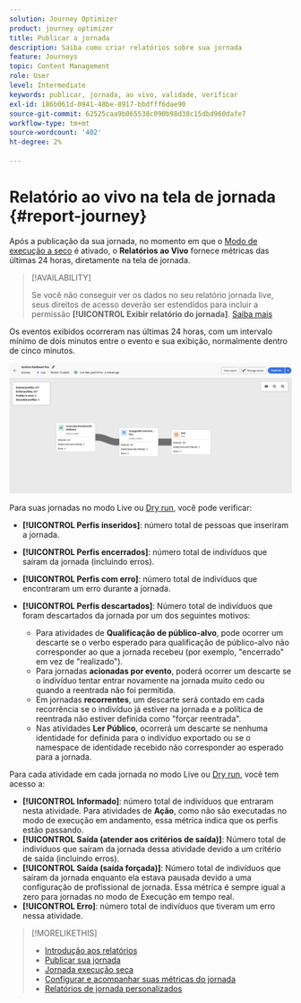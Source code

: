 ```yaml
---
solution: Journey Optimizer
product: journey optimizer
title: Publicar a jornada
description: Saiba como criar relatórios sobre sua jornada
feature: Journeys
topic: Content Management
role: User
level: Intermediate
keywords: publicar, jornada, ao vivo, validade, verificar
exl-id: 186b061d-0941-48be-8917-bbdfff6dae90
source-git-commit: 62525caa9b065538c090b98d38c15dbd960dafe7
workflow-type: tm+mt
source-wordcount: '402'
ht-degree: 2%

---
```


# Relatório ao vivo na tela de jornada {#report-journey}

Após a publicação da sua jornada, no momento em que o [Modo de execução a seco](journey-dry-run.md) é ativado, o **Relatórios ao Vivo** fornece métricas das últimas 24 horas, diretamente na tela de jornada.


>[!AVAILABILITY]
>
>Se você não conseguir ver os dados no seu relatório jornada live, seus direitos de acesso deverão ser estendidos para incluir a permissão **[!UICONTROL Exibir relatório do jornada]**. [Saiba mais](../administration/permissions.md)


Os eventos exibidos ocorreram nas últimas 24 horas, com um intervalo mínimo de dois minutos entre o evento e sua exibição, normalmente dentro de cinco minutos.

![](assets/journey_live_report.png)

Para suas jornadas no modo Live ou [Dry run](journey-dry-run.md), você pode verificar:

* **[!UICONTROL Perfis inseridos]**: número total de pessoas que inseriram a jornada.
* **[!UICONTROL Perfis encerrados]**: número total de indivíduos que saíram da jornada (incluindo erros).
* **[!UICONTROL Perfis com erro]**: número total de indivíduos que encontraram um erro durante a jornada.
* **[!UICONTROL Perfis descartados]**: Número total de indivíduos que foram descartados da jornada por um dos seguintes motivos:

   * Para atividades de **Qualificação de público-alvo**, pode ocorrer um descarte se o verbo esperado para qualificação de público-alvo não corresponder ao que a jornada recebeu (por exemplo, &quot;encerrado&quot; em vez de &quot;realizado&quot;).
   * Para jornadas **acionadas por evento**, poderá ocorrer um descarte se o indivíduo tentar entrar novamente na jornada muito cedo ou quando a reentrada não foi permitida.
   * Em jornadas **recorrentes**, um descarte será contado em cada recorrência se o indivíduo já estiver na jornada e a política de reentrada não estiver definida como &quot;forçar reentrada&quot;.
   * Nas atividades **Ler Público**, ocorrerá um descarte se nenhuma identidade for definida para o indivíduo exportado ou se o namespace de identidade recebido não corresponder ao esperado para a jornada.

Para cada atividade em cada jornada no modo Live ou [Dry run](journey-dry-run.md), você tem acesso a:

* **[!UICONTROL Informado]**: número total de indivíduos que entraram nesta atividade. Para atividades de **Ação**, como não são executadas no modo de execução em andamento, essa métrica indica que os perfis estão passando.
* **[!UICONTROL Saída (atender aos critérios de saída)]**: Número total de indivíduos que saíram da jornada dessa atividade devido a um critério de saída (incluindo erros).
* **[!UICONTROL Saída (saída forçada)]**: Número total de indivíduos que saíram da jornada enquanto ela estava pausada devido a uma configuração de profissional de jornada. Essa métrica é sempre igual a zero para jornadas no modo de Execução em tempo real.
* **[!UICONTROL Erro]**: número total de indivíduos que tiveram um erro nessa atividade.


>[!MORELIKETHIS]
>
>* [Introdução aos relatórios](../reports/gs-reports.md)
>* [Publicar sua jornada](publishing-the-journey.md)
>* [Jornada execução seca](journey-dry-run.md)
>* [Configurar e acompanhar suas métricas do jornada](success-metrics.md)
>* [Relatórios de jornada personalizados](../reports/sharing-overview.md)